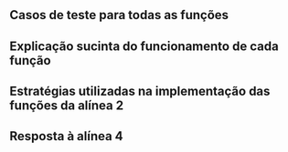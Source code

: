 # 

## Casos de teste para todas as funções

## Explicação sucinta do funcionamento de cada função

## Estratégias utilizadas na implementação das funções da alínea 2

## Resposta à alínea 4


